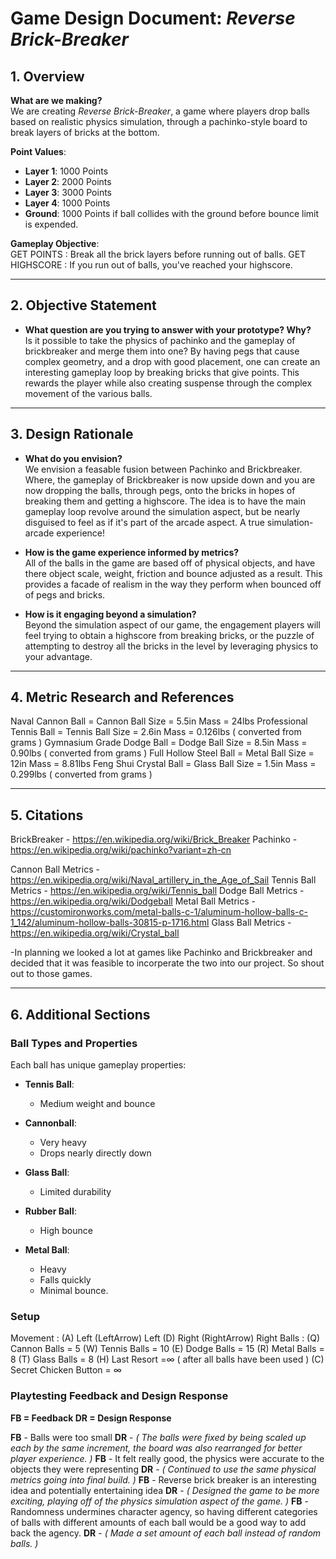 # Game Design Document: *Reverse Brick-Breaker*

## **1. Overview**

**What are we making?**  
We are creating *Reverse Brick-Breaker*, a game where players drop balls based on realistic physics simulation, through a pachinko-style board to break layers of bricks at the bottom.

**Point Values**:  

- **Layer 1**: 1000 Points  
- **Layer 2**: 2000 Points  
- **Layer 3**: 3000 Points  
- **Layer 4**: 1000 Points
- **Ground**: 1000 Points if ball collides with the ground before bounce limit is expended.

**Gameplay Objective**:  
GET POINTS :
Break all the brick layers before running out of balls.
GET HIGHSCORE :
If you run out of balls, you've reached your highscore.  

---

## **2. Objective Statement**

- **What question are you trying to answer with your prototype? Why?**  
  Is it possible to take the physics of pachinko and the gameplay of brickbreaker and merge them into one?
  By having pegs that cause complex geometry, and a drop with good placement, one can create an interesting gameplay loop by breaking bricks that give points. This rewards the player while also creating suspense through the complex movement of the various balls.

---

## **3. Design Rationale**

- **What do you envision?**  
  We envision a feasable fusion between Pachinko and Brickbreaker. Where, the gameplay of Brickbreaker is now upside down and you are now dropping the balls, through pegs, onto the bricks in hopes of breaking them and getting a highscore.   The idea is to have the main gameplay loop revolve around the simulation aspect, but be nearly disguised to feel as if it's part of the arcade aspect.   A true simulation-arcade experience!

- **How is the game experience informed by metrics?**  
  All of the balls in the game are based off of physical objects, and have there object scale, weight, friction and bounce adjusted as a result. This provides a facade of realism in the way they perform when bounced off of pegs and bricks.

- **How is it engaging beyond a simulation?**  
  Beyond the simulation aspect of our game, the engagement players will feel trying to obtain a highscore from breaking bricks, or the puzzle of attempting to destroy all the bricks in the level by leveraging physics to your advantage.

---

## **4. Metric Research and References**

  Naval Cannon Ball = Cannon Ball
  Size = 5.5in
  Mass = 24lbs
  Professional Tennis Ball = Tennis Ball
  Size = 2.6in
  Mass = 0.126lbs ( converted from grams )
  Gymnasium Grade Dodge Ball = Dodge Ball
  Size = 8.5in
  Mass = 0.90lbs ( converted from grams )
  Full Hollow Steel Ball = Metal Ball 
  Size = 12in
  Mass = 8.81lbs
  Feng Shui Crystal Ball = Glass Ball
   Size = 1.5in
  Mass = 0.299lbs ( converted from grams )

---

## **5. Citations**

  BrickBreaker - https://en.wikipedia.org/wiki/Brick_Breaker
  Pachinko - https://en.wikipedia.org/wiki/pachinko?variant=zh-cn

  Cannon Ball Metrics - https://en.wikipedia.org/wiki/Naval_artillery_in_the_Age_of_Sail
  Tennis Ball Metrics - https://en.wikipedia.org/wiki/Tennis_ball
  Dodge Ball Metrics - https://en.wikipedia.org/wiki/Dodgeball
  Metal Ball Metrics - https://customironworks.com/metal-balls-c-1/aluminum-hollow-balls-c-1_142/aluminum-hollow-balls-30815-p-1716.html
  Glass Ball Metrics - https://en.wikipedia.org/wiki/Crystal_ball

  -In planning we looked a lot at games like Pachinko and Brickbreaker and decided that it was feasible to incorperate the two into our project. So shout out to those games.

---

## **6. Additional Sections**

### **Ball Types and Properties**

Each ball has unique gameplay properties:  

- **Tennis Ball**:   
  
  - Medium weight and bounce

- **Cannonball**:  
  
  - Very heavy
  - Drops nearly directly down

- **Glass Ball**:  
  
  - Limited durability

- **Rubber Ball**:  
  
  - High bounce

- **Metal Ball**:  
  
  - Heavy
  - Falls quickly
  - Minimal bounce.  

### **Setup**

  Movement :
  (A) Left
  (LeftArrow) Left
  (D) Right
  (RightArrow) Right
  Balls :
   (Q) Cannon Balls = 5
   (W) Tennis Balls = 10
   (E) Dodge Balls = 15
   (R) Metal Balls = 8
   (T) Glass Balls = 8
   (H) Last Resort =∞ ( after all balls have been used )
   (C) Secret Chicken Button = ∞

### **Playtesting Feedback and Design Response**

   **FB = Feedback
   DR = Design Response**

   **FB** - Balls were too small
 **DR** - _( The balls were fixed by being scaled up each by the same increment, the board was also rearranged for better player experience. )_
 **FB** - It felt really good, the physics were accurate to the objects they were representing
 **DR** - _( Continued to use the same physical metrics going into final build. )_
**FB** - Reverse brick breaker is an interesting idea and potentially entertaining idea
 **DR** - _( Designed the game to be more exciting, playing off of the physics simulation aspect of the game. )_
**FB** -Randomness undermines character agency, so having different categories of balls with different amounts of each ball would be a good way to add back the agency. 
 **DR** - _( Made a set amount of each ball instead of random balls. )_


